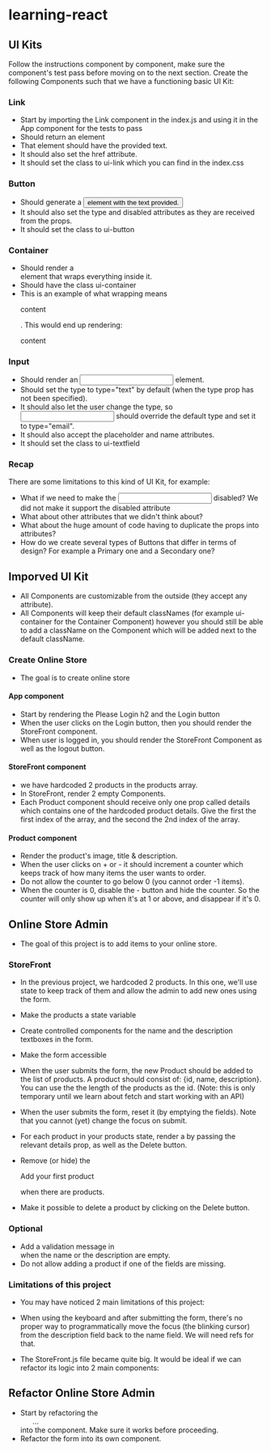 # learning-react

## UI Kits

Follow the instructions component by component, make sure the component's test pass before moving on to the next section.
Create the following Components such that we have a functioning basic UI Kit:

### Link

- Start by importing the Link component in the index.js and using it in the App component for the tests to pass
- Should return an <a> element
- That element should have the provided text.
- It should also set the href attribute.
- It should set the class to ui-link which you can find in the index.css

### Button

- Should generate a <button> element with the text provided.
- It should also set the type and disabled attributes as they are received from the props.
- It should set the class to ui-button

### Container

- Should render a <div> element that wraps everything inside it.
- Should have the class ui-container
- This is an example of what wrapping means <Container><p>content</p></Container>. This would end up rendering: <div class="ui-container"><p>content</p></div>

### Input

- Should render an <input /> element.
- Should set the type to type="text" by default (when the type prop has not been specified).
- It should also let the user change the type, so <Input type="email" /> should override the default type and set it to type="email".
- It should also accept the placeholder and name attributes.
- It should set the class to ui-textfield

### Recap

There are some limitations to this kind of UI Kit, for example:

- What if we need to make the <Input /> disabled? We did not make it support the disabled attribute
- What about other attributes that we didn't think about?
- What about the huge amount of code having to duplicate the props into attributes?
- How do we create several types of Buttons that differ in terms of design? For example a Primary one and a Secondary one?

## Imporved UI Kit

- All Components are customizable from the outside (they accept any attribute).
- All Components will keep their default classNames (for example ui-container for the Container Component) however you should still be able to add a className on the Component which will be added next to the default className.

### Create Online Store

- The goal is to create online store

#### App component

- Start by rendering the Please Login h2 and the Login button
- When the user clicks on the Login button, then you should render the StoreFront component.
- When user is logged in, you should render the StoreFront Component as well as the logout button.

#### StoreFront component

- we have hardcoded 2 products in the products array.
- In StoreFront, render 2 empty <Product /> Components.
- Each Product component should receive only one prop called details which contains one of the hardcoded product details. Give the first <Product /> the first index of the array, and the second <Product /> the 2nd index of the array.

#### Product component

- Render the product's image, title & description.
- When the user clicks on + or - it should increment a counter which keeps track of how many items the user wants to order.
- Do not allow the counter to go below 0 (you cannot order -1 items).
- When the counter is 0, disable the - button and hide the counter. So the counter will only show up when it's at 1 or above, and disappear if it's 0.

## Online Store Admin

- The goal of this project is to add items to your online store.

### StoreFront

- In the previous project, we hardcoded 2 products. In this one, we'll use state to keep track of them and allow the admin to add new ones using the form.

- Make the products a state variable
- Create controlled components for the name and the description textboxes in the form.
- Make the form accessible
- When the user submits the form, the new Product should be added to the list of products. A product should consist of: {id, name, description}. You can use the the length of the products as the id. (Note: this is only temporary until we learn about fetch and start working with an API)
- When the user submits the form, reset it (by emptying the fields). Note that you cannot (yet) change the focus on submit.
- For each product in your products state, render a <Product /> by passing the relevant details prop, as well as the Delete button.
- Remove (or hide) the <p>Add your first product</p> when there are products.
- Make it possible to delete a product by clicking on the Delete button.

### Optional

- Add a validation message in <div className="validation-message"></div> when the name or the description are empty.
- Do not allow adding a product if one of the fields are missing.

### Limitations of this project

- You may have noticed 2 main limitations of this project:

- When using the keyboard and after submitting the form, there's no proper way to programmatically move the focus (the blinking cursor) from the description field back to the name field. We will need refs for that.
- The StoreFront.js file became quite big. It would be ideal if we can refactor its logic into 2 main components:

## Refactor Online Store Admin

- Start by refactoring the <ul className="store-front">...</ul> into the <ProductsList /> component. Make sure it works before proceeding.
- Refactor the form into its own <AddProductForm /> component.

